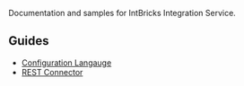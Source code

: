 Documentation and samples for IntBricks Integration Service.

## Guides 
* [Configuration Langauge](lang.md)
* [REST Connector](rest.md)

